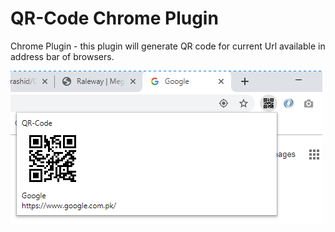 # QR-Code Chrome Plugin
Chrome Plugin - this plugin will generate QR code for current Url available in address bar of browsers.

![QR Code - Chrome Plugin](/assets/ChromePluginQRCode.PNG "QR Code - Chrome Plugin")


